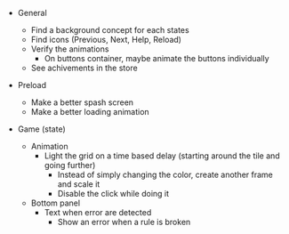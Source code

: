 * General
    * Find a background concept for each states
    * Find icons (Previous, Next, Help, Reload)
    * Verify the animations
        * On buttons container, maybe animate the buttons individually
    * See achivements in the store

* Preload
    * Make a better spash screen
    * Make a better loading animation

* Game (state)
    * Animation
        * Light the grid on a time based delay (starting around the tile and going further)
            * Instead of simply changing the color, create another frame and scale it
            * Disable the click while doing it
    * Bottom panel
        * Text when error are detected
            * Show an error when a rule is broken
